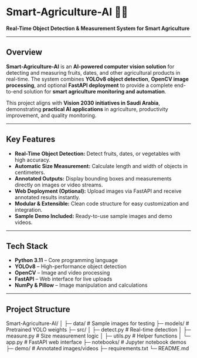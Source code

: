 # Smart-Agriculture-AI 🌾🤖

**Real-Time Object Detection & Measurement System for Smart Agriculture**

---

## Overview

**Smart-Agriculture-AI** is an **AI-powered computer vision solution** for detecting and measuring fruits, dates, and other agricultural products in real-time. The system combines **YOLOv8 object detection**, **OpenCV image processing**, and optional **FastAPI deployment** to provide a complete end-to-end solution for **smart agriculture monitoring and automation**.  

This project aligns with **Vision 2030 initiatives in Saudi Arabia**, demonstrating **practical AI applications** in agriculture, productivity improvement, and quality monitoring.

---

## Key Features

- **Real-Time Object Detection:** Detect fruits, dates, or vegetables with high accuracy.
- **Automatic Size Measurement:** Calculate length and width of objects in centimeters.
- **Annotated Outputs:** Display bounding boxes and measurements directly on images or video streams.
- **Web Deployment (Optional):** Upload images via FastAPI and receive annotated results instantly.
- **Modular & Extensible:** Clean code structure for easy customization and integration.
- **Sample Demo Included:** Ready-to-use sample images and demo videos.

---

## Tech Stack

- **Python 3.11** – Core programming language  
- **YOLOv8** – High-performance object detection  
- **OpenCV** – Image and video processing  
- **FastAPI** – Web interface for live uploads  
- **NumPy & Pillow** – Image manipulation and calculations  

---

## Project Structure
Smart-Agriculture-AI/
│
├─ data/ # Sample images for testing
├─ models/ # Pretrained YOLO weights
├─ src/
│ ├─ detect.py # Real-time detection
│ ├─ measure.py # Size measurement logic
│ ├─ utils.py # Helper functions
│ └─ app.py # FastAPI web interface
├─ notebooks/ # Jupyter notebook demos
├─ demo/ # Annotated images/videos
├─ requirements.txt
└─ README.md

